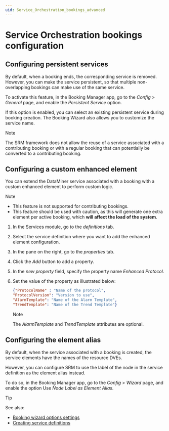 ```yaml
---
uid: Service_Orchestration_bookings_advanced
---
```


# Service Orchestration bookings configuration

## Configuring persistent services

By default, when a booking ends, the corresponding service is removed. However, you can make the service persistent, so that multiple non-overlapping bookings can make use of the same service.

To activate this feature, in the Booking Manager app, go to the *Config* > *General* page, and enable the *Persistent Service* option.

If this option is enabled, you can select an existing persistent service during booking creation. The Booking Wizard also allows you to customize the service name.

> [!NOTE]
> The SRM framework does not allow the reuse of a service associated with a contributing booking or with a regular booking that can potentially be converted to a contributing booking. <!-- RN 30005 -->

## Configuring a custom enhanced element

<!-- RN 21215, 29890 -->

You can extend the DataMiner service associated with a booking with a custom enhanced element to perform custom logic.

> [!NOTE]
>
> - This feature is not supported for contributing bookings.
> - This feature should be used with caution, as this will generate one extra element per active booking, which **will affect the load of the system**.

1. In the Services module, go to the *definitions* tab.

1. Select the service definition where you want to add the enhanced element configuration.

1. In the pane on the right, go to the *properties* tab.

1. Click the *Add* button to add a property.

1. In the *new property* field, specify the property name *Enhanced Protocol*.

1. Set the value of the property as illustrated below:

   ```json
   {"ProtocolName" : "Name of the protocol", 
   "ProtocolVersion": "Version to use",
   "AlarmTemplate": "Name of the Alarm Template",
   "TrendTemplate": "Name of the Trend Template"}
   ```

   > [!NOTE]
   > The *AlarmTemplate* and *TrendTemplate* attributes are optional.

## Configuring the element alias

<!-- RN 25236 -->

By default, when the service associated with a booking is created, the service elements have the names of the resource DVEs.

However, you can configure SRM to use the label of the node in the service definition as the element alias instead.

To do so, in the Booking Manager app, go to the *Config* > *Wizard* page, and enable the option Use *Node Label as Element Alias*.

> [!TIP]
> See also:
>
> - [Booking wizard options settings](xref:Booking_Manager_Config_tab#booking-wizard-options-settings)
> - [Creating service definitions](xref:Service_Orch_creating_service_definitions)
